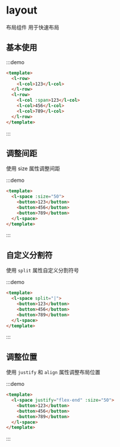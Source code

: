 # layout

布局组件 用于快速布局

## 基本使用

:::demo

```html
<template>
  <l-row>
    <l-col>123</l-col>
  </l-row>
  <l-row>
    <l-col :span>123</l-col>
    <l-col>456</l-col>
    <l-col>789</l-col>
  </l-row>
</template>
```

:::

## 调整间距

使用 size 属性调整间距

:::demo

```html
<template>
  <l-space :size="50">
    <button>123</button>
    <button>456</button>
    <button>789</button>
  </l-space>
</template>
```

:::

## 自定义分割符

使用 `split` 属性自定义分割符号

:::demo

```html
<template>
  <l-space split="|">
    <button>123</button>
    <button>456</button>
    <button>789</button>
  </l-space>
</template>
```

:::

## 调整位置

使用 `justify` 和 `align` 属性调整布局位置

:::demo

```html
<template>
  <l-space justify="flex-end" :size="50">
    <button>123</button>
    <button>456</button>
    <button>789</button>
  </l-space>
</template>
```

:::
